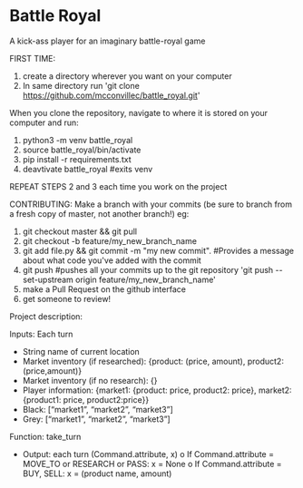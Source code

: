 # Battle Royal
A kick-ass player for an imaginary battle-royal game


FIRST TIME:
1) create a directory wherever you want on your computer
2) In same directory run 'git clone https://github.com/mcconvillec/battle_royal.git'

When you clone the repository, navigate to where it is stored on your computer and run:
1) python3 -m venv battle_royal
2) source battle_royal/bin/activate
3) pip install -r requirements.txt
4) deavtivate battle_royal  #exits venv

REPEAT STEPS 2 and 3 each time you work on the project


CONTRIBUTING:
Make a branch with your commits (be sure to branch from a fresh copy of master, not another branch!) eg:

1) git checkout master && git pull
2) git checkout -b feature/my_new_branch_name
3) git add file.py && git commit -m "my new commit".    #Provides a message about what code you've added with the commit
5) git push #pushes all your commits up to the git repository 'git push --set-upstream origin feature/my_new_branch_name'
6) make a Pull Request on the github interface 
7) get someone to review!



Project description:

Inputs: Each turn
- String name of current location
- Market inventory (if researched): {product: (price, amount), product2: (price,amount)}
- Market inventory (if no research): {}
- Player information: {market1: {product: price, product2: price}, market2: {product1: price, product2:price}}
- Black: [“market1”, “market2”, “market3”]
- Grey: [“market1”, “market2”, “market3”]


Function: take_turn

- Output: each turn
(Command.attribute, x)
       o If Command.attribute = MOVE_TO or RESEARCH or PASS: x = None
       o If Command.attribute = BUY, SELL: x = (product name, amount)


